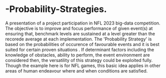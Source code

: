 # -Probability-Strategies.
A presentation of a project participation in NFL 2023 big-data competition. 
The objective is to improve and focus performance of given event(s) at ensuring that, benchmark levels are sustained at a level greater than the recorede average at each implementation.
The 'Probability Strategy' is based on the probabilities of occurence of favourable events and it is best suited for certain proven situations .
If determinant factors including the knowledge of obstacles, ability to perform, the event environment are considered then, the versatility of this strategy could be exploited fully.
Though the example here is for NFL games, this basic idea applies in other areas of human endeavour where and when conditions are satisfied.

